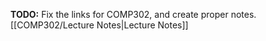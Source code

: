 **TODO:** Fix the links for COMP302, and create proper notes.
[[COMP302/Lecture Notes|Lecture Notes]]
